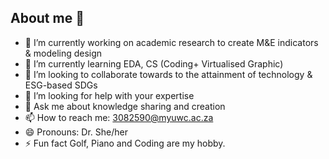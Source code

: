 ## About me 👋

- 🔭 I’m currently working on academic research to create M&E indicators & modeling design
- 🌱 I’m currently learning EDA, CS (Coding+ Virtualised Graphic)
- 👯 I’m looking to collaborate towards to the attainment of technology & ESG-based SDGs
- 🤔 I’m looking for help with your expertise 
- 💬 Ask me about knowledge sharing and creation
- 📫 How to reach me: 3082590@myuwc.ac.za
- 😄 Pronouns: Dr. She/her
- ⚡ Fun fact Golf, Piano and Coding are my hobby.

